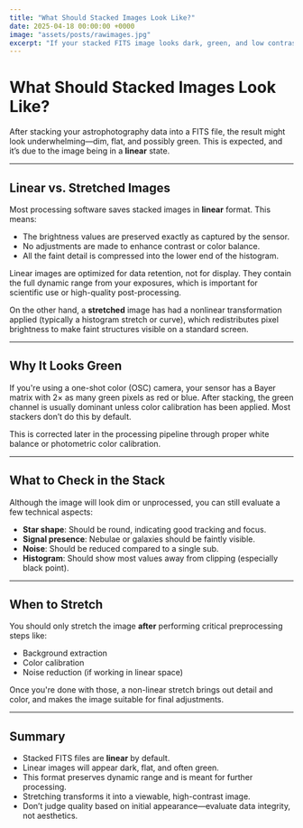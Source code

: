 ```yaml
---
title: "What Should Stacked Images Look Like?"
date: 2025-04-18 00:00:00 +0000
image: "assets/posts/rawimages.jpg"
excerpt: "If your stacked FITS image looks dark, green, and low contrast—that's correct. Here's why, and what it means to work with linear vs stretched data."
---
```


# What Should Stacked Images Look Like?

After stacking your astrophotography data into a FITS file, the result might look underwhelming—dim, flat, and possibly green. This is expected, and it’s due to the image being in a **linear** state.

---

## Linear vs. Stretched Images

Most processing software saves stacked images in **linear** format. This means:

- The brightness values are preserved exactly as captured by the sensor.
- No adjustments are made to enhance contrast or color balance.
- All the faint detail is compressed into the lower end of the histogram.

Linear images are optimized for data retention, not for display. They contain the full dynamic range from your exposures, which is important for scientific use or high-quality post-processing.

On the other hand, a **stretched** image has had a nonlinear transformation applied (typically a histogram stretch or curve), which redistributes pixel brightness to make faint structures visible on a standard screen.

---

## Why It Looks Green

If you're using a one-shot color (OSC) camera, your sensor has a Bayer matrix with 2× as many green pixels as red or blue. After stacking, the green channel is usually dominant unless color calibration has been applied. Most stackers don’t do this by default.

This is corrected later in the processing pipeline through proper white balance or photometric color calibration.

---

## What to Check in the Stack

Although the image will look dim or unprocessed, you can still evaluate a few technical aspects:

- **Star shape**: Should be round, indicating good tracking and focus.
- **Signal presence**: Nebulae or galaxies should be faintly visible.
- **Noise**: Should be reduced compared to a single sub.
- **Histogram**: Should show most values away from clipping (especially black point).

---

## When to Stretch

You should only stretch the image **after** performing critical preprocessing steps like:

- Background extraction
- Color calibration
- Noise reduction (if working in linear space)

Once you're done with those, a non-linear stretch brings out detail and color, and makes the image suitable for final adjustments.

---

## Summary

- Stacked FITS files are **linear** by default.
- Linear images will appear dark, flat, and often green.
- This format preserves dynamic range and is meant for further processing.
- Stretching transforms it into a viewable, high-contrast image.
- Don’t judge quality based on initial appearance—evaluate data integrity, not aesthetics.

